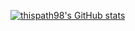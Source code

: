 [![thispath98's GitHub stats](https://github-readme-stats.vercel.app/api?username=thispath98)](https://github.com/thispath98/github-readme-stats)

# 
